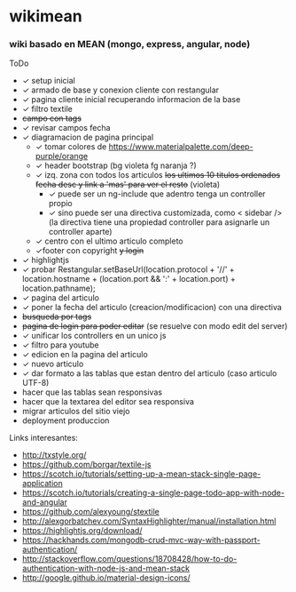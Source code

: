 # wikimean

### wiki basado en MEAN (mongo, express, angular, node)

ToDo
* ✓ setup inicial
* ✓ armado de base y conexion cliente con restangular
* ✓ pagina cliente inicial recuperando informacion de la base
* ✓ filtro textile
* ~~campo con tags~~
* ✓ revisar campos fecha
* ✓ diagramacion de pagina principal
  * ✓ tomar colores de https://www.materialpalette.com/deep-purple/orange
  * ✓ header bootstrap (bg violeta fg naranja ?)
  * ✓ izq. zona con todos los articulos  ~~los ultimos 10 titulos ordenados fecha desc y link a 'mas' para ver el resto~~  (violeta)
    * ✓ puede ser un ng-include que adentro tenga un controller propio
    * ✓ sino puede ser una directiva customizada, como < sidebar /> (la directiva tiene una propiedad controller para asignarle un controller aparte)
  * ✓ centro con el ultimo articulo completo
  * ✓footer con copyright ~~y login~~
* ✓ highlightjs
* ✓ probar Restangular.setBaseUrl(location.protocol + '//' + location.hostname + (location.port && ':' + location.port) + location.pathname);
* ✓ pagina del articulo
* ✓ poner la fecha del articulo (creacion/modificacion) con una directiva
* ~~busqueda por tags~~
* ~~pagina de login para poder editar~~ (se resuelve con modo edit del server)
* ✓ unificar los controllers en un unico js
* ✓ filtro para youtube
* ✓ edicion en la pagina del articulo
* ✓ nuevo articulo
* ✓ dar formato a las tablas que estan dentro del articulo (caso articulo UTF-8)
* hacer que las tablas sean responsivas
* hacer que la textarea del editor sea responsiva
* migrar articulos del sitio viejo
* deployment produccion


Links interesantes:
* http://txstyle.org/
* https://github.com/borgar/textile-js
* https://scotch.io/tutorials/setting-up-a-mean-stack-single-page-application
* https://scotch.io/tutorials/creating-a-single-page-todo-app-with-node-and-angular
* https://github.com/alexyoung/stextile
* http://alexgorbatchev.com/SyntaxHighlighter/manual/installation.html
* https://highlightjs.org/download/
* https://hackhands.com/mongodb-crud-mvc-way-with-passport-authentication/
* http://stackoverflow.com/questions/18708428/how-to-do-authentication-with-node-js-and-mean-stack
* http://google.github.io/material-design-icons/
